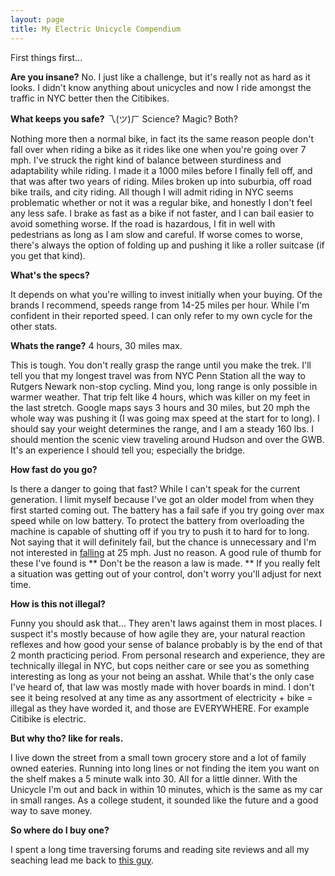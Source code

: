 ```yaml
---
layout: page
title: My Electric Unicycle Compendium
---
```


First things first...

**Are you insane?** No.
I just like a challenge, but it's really not as hard as it looks. I didn't know anything about unicycles and now I ride amongst the traffic in NYC better then the Citibikes.

**What keeps you safe?** 乁(ツ)ㄏ Science? Magic? Both?

Nothing more then a normal bike, in fact its the same reason people don't fall over when riding a bike as it rides like one when you're going over 7 mph. I've struck the right kind of balance between sturdiness and adaptability while riding. I made it a 1000 miles before I finally fell off, and that was after two years of riding. Miles broken up into suburbia, off road bike trails, and city riding. All though I will admit riding in NYC seems problematic whether or not it was a regular bike, and honestly I don't feel any less safe. I brake as fast as a bike if not faster, and I can bail easier to avoid something worse. If the road is hazardous, I fit in well with pedestrians as long as I am slow and careful. If worse comes to worse, there's always the option of folding up and pushing it like a roller suitcase (if you get that kind).

**What's the specs?**

It depends on what you're willing to invest initially when your buying. Of the brands I recommend, speeds range from 14-25 miles per hour. While I'm confident in their reported speed. I can only refer to my own cycle for the other stats.  

**Whats the range?** 4 hours, 30 miles max.

This is tough. You don't really grasp the range until you make the trek. I'll tell you that my longest travel was from NYC Penn Station all the way to Rutgers Newark non-stop cycling. Mind you, long range is only possible in warmer weather. That trip felt like 4 hours, which was killer on my feet in the last stretch. Google maps says 3 hours and 30 miles, but 20 mph the whole way was pushing it (I was going max speed at the start for to long). I should say your weight determines the range, and I am a steady 160 lbs. I should mention the scenic view traveling around Hudson and over the GWB. It's an experience I should tell you; especially the bridge.

**How fast do you go?**

Is there a danger to going that fast?
While I can't speak for the current generation. I limit myself because I've got an older model from when they first started coming out. The battery has a fail safe if you try going over max speed while on low battery. To protect the battery from overloading the machine is capable of shutting off if you try to push it to hard for to long. Not saying that it will definitely fail, but the chance is unnecessary and I'm not interested in <a href="https://youtu.be/TfKSORDxz2c?t=10m30s">falling</a> at 25 mph. Just no reason. A good rule of thumb for these I've found is ** Don't  be the reason a law is made. ** If you really felt a situation was getting out of your control, don't worry you'll adjust for next time.

**How is this not illegal?**

Funny you should ask that... They aren't laws against them in most places. I suspect it's mostly because of how agile they are, your natural reaction reflexes and how good your sense of balance probably is by the end of that 2 month practicing period. From personal research and experience, they are technically illegal in NYC, but cops neither care or see you as something interesting as long as your not being an asshat. While that's the only case I've heard of, that law was mostly made with hover boards in mind. I don't see it being resolved at any time as any assortment of electricity + bike = illegal as they have worded it, and those are EVERYWHERE. For example Citibike is electric.

**But why tho? like for reals.**

I live down the street from a small town grocery store and a lot of family owned eateries. Running into long lines or not finding the item you want on the shelf makes a 5 minute walk into 30. All for a little dinner. With the Unicycle I'm out and back in within 10 minutes, which is the same as my car in small ranges. As a college student, it sounded like the future and a good way to save money.

**So where do I buy one?**

I spent a long time traversing forums and reading site reviews and all my seaching lead me back to <a href="">this guy</a>.

